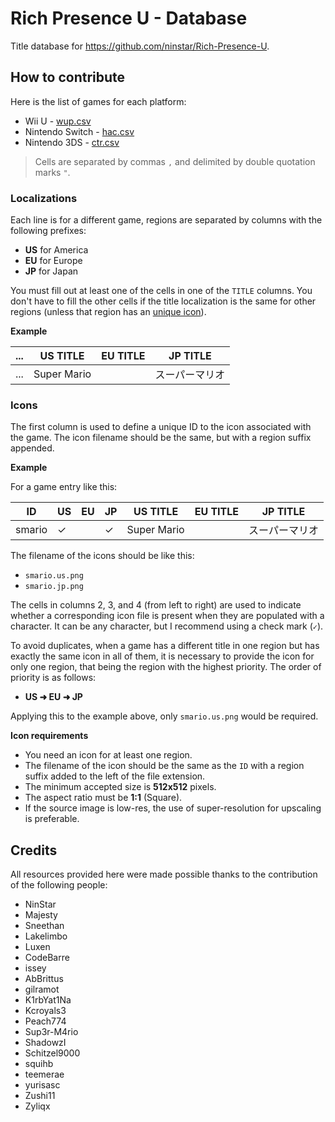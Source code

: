 # Rich Presence U - Database

Title database for https://github.com/ninstar/Rich-Presence-U.

## How to contribute

Here is the list of games for each platform:

- Wii U - [wup.csv](titles/wup.csv)
- Nintendo Switch - [hac.csv](titles/hac.csv)
- Nintendo 3DS - [ctr.csv](titles/ctr.csv)

> Cells are separated by commas ``,`` and delimited by double quotation marks ``"``.

### Localizations

Each line is for a different game, regions are separated by columns with the following prefixes:

- **US** for America
- **EU** for Europe
- **JP** for Japan

You must fill out at least one of the cells in one of the `TITLE` columns. You don't have to fill the other cells if the title localization is the same for other regions (unless that region has an [unique icon](#icons)).

**Example**

| ... | US TITLE | EU TITLE | JP TITLE |
| --- | --- | --- | --- |
| ... | Super Mario |     | スーパーマリオ |

### Icons

The first column is used to define a unique ID to the icon associated with the game. The icon filename should be the same, but with a region suffix appended.

**Example**

For a game entry like this:

| ID | US | EU | JP | US TITLE | EU TITLE | JP TITLE |
| --- | --- | --- | --- | --- | --- | --- |
| smario | ✓ |  | ✓ | Super Mario |     | スーパーマリオ |

The filename of the icons should be like this:

- ``smario.us.png``
- ``smario.jp.png``

The cells in columns 2, 3, and 4 (from left to right) are used to indicate whether a corresponding icon file is present when they are populated with a character. It can be any character, but I recommend using a check mark (``✓``).

To avoid duplicates, when a game has a different title in one region but has exactly the same icon in all of them, it is necessary to provide the icon for only one region, that being the region with the highest priority. The order of priority is as follows:

- **US ➜ EU ➜ JP**

Applying this to the example above, only ``smario.us.png`` would be required.

**Icon requirements**

- You need an icon for at least one region.
- The filename of the icon should be the same as the `ID` with a region suffix added to the left of the file extension.
- The minimum accepted size is **512x512** pixels.
- The aspect ratio must be **1:1** (Square).
- If the source image is low-res, the use of super-resolution for upscaling is preferable.

## Credits

All resources provided here were made possible thanks to the contribution of the following people:

- NinStar
- Majesty
- Sneethan
- Lakelimbo
- Luxen
- CodeBarre
- issey
- AbBrittus
- gilramot
- K1rbYat1Na
- Kcroyals3
- Peach774
- Sup3r-M4rio
- ShadowzI
- Schitzel9000
- squihb
- teemerae
- yurisasc
- Zushi11
- Zyliqx

